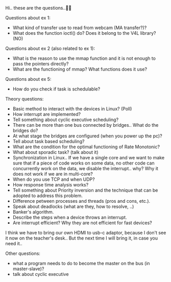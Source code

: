 Hi.. these are the questions..✌🏻️

Questions about ex 1:
- What kind of transfer use to read from webcam (MA transfer?)?
- What does the function ioctl() do? Does it belong to the V4L library? (NO)

Questions about ex 2 (also related to ex 1):
- What is the reason to use the mmap function and it is not enough to pass the pointers directly?
- What are the functioning of mmap? What functions does it use?

Questions about ex 5:
- How do you check if task is schedulable?

Theory questions:
- Basic method to interact with the devices in Linux? (Poll)
- How interrupt are implemented?
- Tell something about cyclic executive scheduling?
- There can be more than one bus connected by bridges.. What do the bridges do?
- At what stage the bridges are configured (when you power up the pc)?
- Tell about task based scheduling?
- What are the condition for the optimal functioning of Rate Monotonic?
- What about sporadic task? (talk about it)
- Synchronization in Linux.. If we have a single core and we want to make sure that if a piece of code works on some data, no other code can concurrently work on the data, we disable the interrupt.. why? Why it does not work if we are in multi-core?
- When do you use TCP and when UDP?
- How response time analysis works?
- Tell something about Priority inversion and the technique that can be adopted to address this problem.
- Difference petween processes and threads (pros and cons, etc.).
- Speak about deadlocks (what are they, how to resolve, ..)
- Banker's algorithm.
- Describe the steps when a device throws an interrupt.
- Are interrupt efficient? Why they are not efficient for fast devices?


I think we have to bring our own HDMI to usb-c adaptor, because I don't see it now on the teacher's desk.. But the next time I will bring it, in case you need it..


Other questions:
- what a program needs to do to become the master on the bus (in master-slave)?
- talk about cyclic executive
